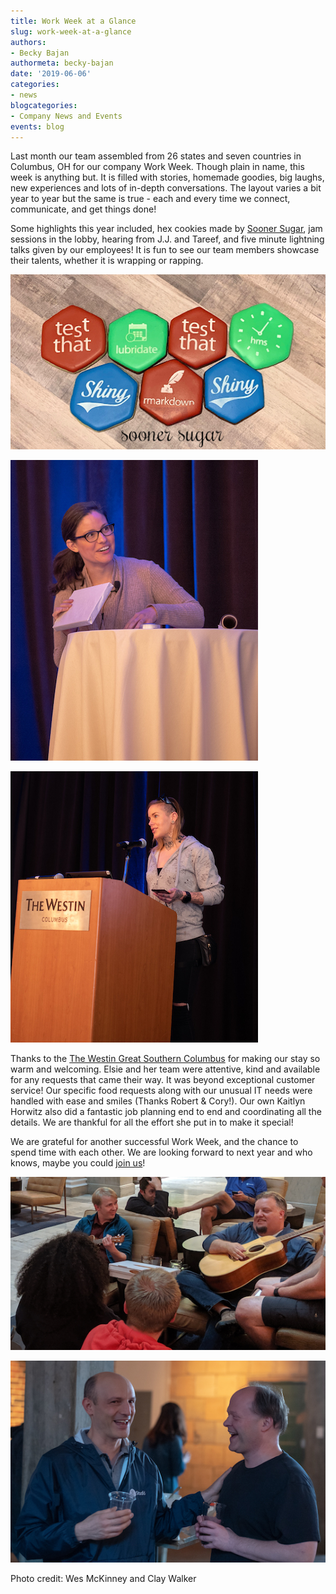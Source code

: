 ```yaml
---
title: Work Week at a Glance
slug: work-week-at-a-glance
authors: 
- Becky Bajan
authormeta: becky-bajan
date: '2019-06-06'
categories:
- news
blogcategories:
- Company News and Events
events: blog
---
```


Last month our team assembled from 26 states and seven countries in Columbus, OH for our company Work Week. Though plain in name, this week is anything but. It is filled with stories, homemade goodies, big laughs, new experiences and lots of in-depth conversations. The layout varies a bit year to year but the same is true - each and every time we connect, communicate, and get things done!

Some highlights this year included, hex cookies made by [Sooner Sugar](https://soonersugar.com/), jam sessions in the lobby, hearing from J.J. and Tareef, and five minute lightning talks given by our employees! It is fun to see our team members showcase their talents, whether it is wrapping or rapping.

![](cookies.jpg)

![](i-zfxw9sc-x51.jpg "Alison wrapping")

![](i-zzzzsrq-x51.jpg "Toni rapping")

Thanks to the [The Westin Great Southern Columbus](https://www.marriott.com/hotels/travel/cmhwi-the-westin-great-southern-columbus/) for making our stay so warm and welcoming. Elsie and her team were attentive, kind and available for any requests that came their way. It was beyond exceptional customer service! Our specific food requests along with our unusual IT needs were handled with ease and smiles (Thanks Robert & Cory!). Our own Kaitlyn Horwitz also did a fantastic job planning end to end and coordinating all the details. We are thankful for all the effort she put in to make it special!

We are grateful for another successful Work Week, and the chance to spend time with each other. We are looking forward to next year and who knows, maybe you could [join us](https://www.rstudio.com/about/careers/)! 

![](jamsession.png)

![](tareefandjj.png)

Photo credit: Wes McKinney and Clay Walker

